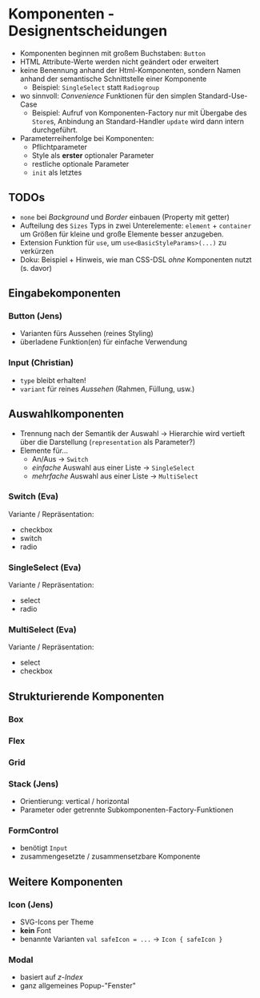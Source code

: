 # Komponenten - Designentscheidungen

- Komponenten beginnen mit großem Buchstaben: ``Button``
- HTML Attribute-Werte werden nicht geändert oder erweitert
- keine Benennung anhand der Html-Komponenten, sondern Namen anhand der semantische Schnittstelle einer Komponente
  - Beispiel: ``SingleSelect`` statt ``Radiogroup``
- wo sinnvoll: _Convenience_ Funktionen für den simplen Standard-Use-Case
  - Beispiel: Aufruf von Komponenten-Factory nur mit Übergabe des ``Store``s, Anbindung an Standard-Handler ``update`` 
  wird dann intern durchgeführt.
- Parameterreihenfolge bei Komponenten:
  - Pflichtparameter
  - Style als **erster** optionaler Parameter
  - restliche optionale Parameter
  - ``init`` als letztes
  
## TODOs

- ``none`` bei _Background_ und _Border_ einbauen (Property mit getter)
- Aufteilung des ``Sizes`` Typs in zwei Unterelemente: ``element`` + ``container`` um Größen für kleine und große 
Elemente besser anzugeben.
- Extension Funktion für ``use``, um ``use<BasicStyleParams>(...)`` zu verkürzen
- Doku: Beispiel + Hinweis, wie man CSS-DSL *ohne* Komponenten nutzt (s. davor)

## Eingabekomponenten

### Button (Jens)

- Varianten fürs Aussehen (reines Styling)
- überladene Funktion(en) für einfache Verwendung

### Input (Christian)

- ``type`` bleibt erhalten!
- ``variant`` für reines _Aussehen_ (Rahmen, Füllung, usw.)


## Auswahlkomponenten

- Trennung nach der Semantik der Auswahl → Hierarchie wird vertieft über die Darstellung (``representation`` als Parameter?)
- Elemente für...
  - An/Aus → ``Switch``
  - *einfache* Auswahl aus einer Liste → ``SingleSelect``
  - *mehrfache* Auswahl aus einer Liste → ``MultiSelect``

### Switch (Eva)

Variante / Repräsentation:
- checkbox
- switch
- radio

### SingleSelect (Eva)

Variante / Repräsentation:
- select
- radio

### MultiSelect (Eva)

Variante / Repräsentation:
- select
- checkbox
    
## Strukturierende Komponenten

### Box

### Flex

### Grid

### Stack (Jens)

- Orientierung: vertical / horizontal
- Parameter oder getrennte Subkomponenten-Factory-Funktionen

### FormControl

- benötigt ``Input``
- zusammengesetzte / zusammensetzbare Komponente

## Weitere Komponenten

### Icon (Jens)

- SVG-Icons per Theme
- **kein** Font
- benannte Varianten ``val safeIcon = ...`` → ``Icon { safeIcon }``

### Modal

- basiert auf _z-Index_
- ganz allgemeines Popup-"Fenster"